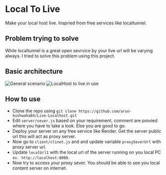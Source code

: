 # Local To Live

Make your local host live. Inspried from free services like localtunnel.

## Problem trying to solve

While localtunnel is a great open sevrvice by your live url will be varying always. I tried to solve this problem using this project.

## Basic architecture
![General scenario](https://user-images.githubusercontent.com/73020364/212091384-986a1ea0-2012-4b7a-ba94-081706a9d52a.png)
![LocalHost to live in use](https://user-images.githubusercontent.com/73020364/212091916-ee9876fa-e259-4b7f-ab0d-889e4d890fb5.png)

## How to use

- Clone the repo using `git clone https://github.com/arun-kushwaha04/Live-Localhost.git`
- Edit `server/sever.js` based on your requirement, comment are provied where you have to take a look. Else you are good to go.
- Deploy your server on any free service like Render. Get the server public url this will act as proxy server.
- Now go to `client/clinet.js` and and update variable `proxySeverUrl` with proxy server url.
- Update `localUrl1` with the local url of the server running on you local PC `ex. http://localhost:8000`.
- Now try to access your proxy sever. You should be able to see you local content server on internet.

